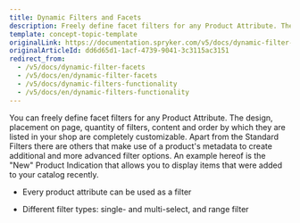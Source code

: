 ```yaml
---
title: Dynamic Filters and Facets
description: Freely define facet filters for any Product Attribute. The design, placement on page, quantity of filters, content and order are completely customizable.
template: concept-topic-template
originalLink: https://documentation.spryker.com/v5/docs/dynamic-filter-facets
originalArticleId: dd6d65d1-1acf-4739-9041-3c3115ac3151
redirect_from:
  - /v5/docs/dynamic-filter-facets
  - /v5/docs/en/dynamic-filter-facets
  - /v5/docs/dynamic-filters-functionality
  - /v5/docs/en/dynamic-filters-functionality
---
```


You can freely define facet filters for any Product Attribute. The design, placement on page, quantity of filters, content and order by which they are listed in your shop are completely customizable. Apart from the Standard Filters there are others that make use of a product's metadata to create additional and more advanced filter options. An example hereof is the "New" Product Indication that allows you to display items that were added to your catalog recently.

- Every product attribute can be used as a filter

- Different filter types: single- and multi-select, and range filter
